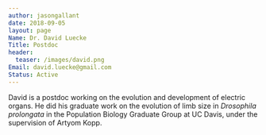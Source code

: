 ```yaml
---
author: jasongallant
date: 2018-09-05
layout: page
Name: Dr. David Luecke
Title: Postdoc
header:
  teaser: /images/david.png
Email: david.luecke@gmail.com
Status: Active
---
```

David is a postdoc working on the evolution and development of electric organs.  He did his graduate work on the evolution of limb size in _Drosophila prolongata_ in the Population Biology Graduate Group at UC  Davis, under the supervision of Artyom Kopp.
